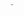 -<!DOCTYPE html>
<html>
<head>
    <title>Simple Registration Form</title>
    <link href="https://fonts.googleapis.com/css?family=Roboto:300,400,500,700" rel="stylesheet">
    <link rel="stylesheet" href="https://use.fontawesome.com/releases/v5.4.1/css/all.css" integrity="sha384-5sAR7xN1Nv6T6+dT2mhtzEpVJvfS3NScPQTrOxhwjIuvcA67KV2R5Jz6kr4abQsz" crossorigin="anonymous">
    <style>
        html, body {
            display: flex;
            justify-content: center;
            height: 100%;
        }
        body, div, h1, form, input, p {
            padding: 0;
            margin: 0;
            outline: none;
            font-family: Roboto, Arial, sans-serif;
            font-size: 16px;
            color: #666;
        }
        h1 {
            padding: 10px 0;
            font-size: 32px;
            font-weight: 300;
            text-align: center;
        }
        p {
            font-size: 12px;
        }
        hr {
            color: #a9a9a9;
            opacity: 0.3;
        }
        .main-block {
            max-width: 340px;
            min-height: 460px;
            padding: 10px 0;
            margin: auto;
            border-radius: 5px;
            border: solid 1px #ccc;
            box-shadow: 1px 2px 5px rgba(0, 0, 0, 0.31);
            background: #ebebeb;
        }
        form {
            margin: 0 30px;
        }
        .account-type, .gender {
            margin: 15px 0;
        }
        input[type=radio] {
            display: none;
        }
        label#icon {
            margin: 0;
            border-radius: 5px 0 0 5px;
        }
        label.radio {
            position: relative;
            display: inline-block;
            padding-top: 4px;
            margin-right: 20px;
            text-indent: 30px;
            overflow: visible;
            cursor: pointer;
        }
        label.radio:before {
            content: "";
            position: absolute;
            top: 2px;
            left: 0;
            width: 20px;
            height: 20px;
            border-radius: 50%;
            background: #1c87c9;
        }
        label.radio:after {
            content: "";
            position: absolute;
            width: 9px;
            height: 4px;
            top: 8px;
            left: 4px;
            border: 3px solid #fff;
            border-top: none;
            border-right: none;
            transform: rotate(-45deg);
            opacity: 0;
        }
        input[type=radio]:checked + label:after {
            opacity: 1;
        }
        input[type=text], input[type=password] {
            width: calc(100% - 57px);
            height: 36px;
            margin: 13px 0 0 -5px;
            padding-left: 10px;
            border-radius: 5px 0 0 5px;
            border: solid 1px #cbc9c9;
            box-shadow: 1px 2px 5px rgba(0, 0, 0, 0.09);
            background: #fff;
        }
        input[type=password] {
            margin-bottom: 15px;
        }
        #icon {
            display: inline-block;
            padding: 9.3px 15px;
            box-shadow: 1px 2px 5px rgba(0, 0, 0, 0.09);
            background: #1c87c9;
            color: #fff;
            text-align: center;
        }
        .btn-block {
            margin-top: 10px;
            text-align: center;
        }
        button {
            width: 100%;
            padding: 10px 0;
            margin: 10px auto;
            border-radius: 5px;
            border: none;
            background: #1c87c9;
            font-size: 14px;
            font-weight: 600;
            color: #fff;
        }
        button:hover {
